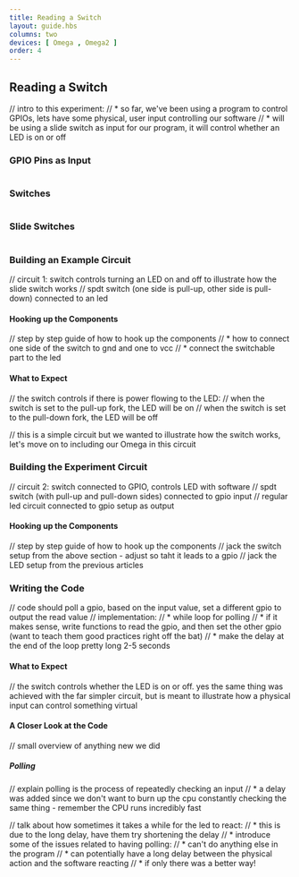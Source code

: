 ```yaml
---
title: Reading a Switch
layout: guide.hbs
columns: two
devices: [ Omega , Omega2 ]
order: 4
---
```


## Reading a Switch

// intro to this experiment:
//  * so far, we've been using a program to control GPIOs, lets have some physical, user input controlling our software
//  * will be using a slide switch as input for our program, it will control whether an LED is on or off


### GPIO Pins as Input

<!-- gpio input -->
```{r child = '../../shared/gpio-input.md'}
```


### Switches

<!-- switches -->
```{r child = '../../shared/switches.md'}
```


### Slide Switches

<!-- slide switches -->
```{r child = '../../shared/switches-slide-switch.md'}
```



### Building an Example Circuit

// circuit 1: switch controls turning an LED on and off to illustrate how the slide switch works
// spdt switch (one side is pull-up, other side is pull-down) connected to an led

#### Hooking up the Components

// step by step guide of how to hook up the components
//  * how to connect one side of the switch to gnd and one to vcc
//  * connect the switchable part to the led

#### What to Expect

// the switch controls if there is power flowing to the LED:
//  when the switch is set to the pull-up fork, the LED will be on
//  when the switch is set to the pull-down fork, the LED will be off

// this is a simple circuit but we wanted to illustrate how the switch works, let's move on to including our Omega in this circuit

### Building the Experiment Circuit

// circuit 2: switch connected to GPIO, controls LED with software
// spdt switch (with pull-up and pull-down sides) connected to gpio input
// regular led circuit connected to gpio setup as output

#### Hooking up the Components

// step by step guide of how to hook up the components
//  jack the switch setup from the above section - adjust so taht it leads to a gpio
//  jack the LED setup from the previous articles

### Writing the Code

// code should poll a gpio, based on the input value, set a different gpio to output the read value
// implementation:
//  * while loop for polling
//  * if it makes sense, write functions to read the gpio, and then set the other gpio (want to teach them good practices right off the bat)
//  * make the delay at the end of the loop pretty long 2-5 seconds

#### What to Expect

// the switch controls whether the LED is on or off. yes the same thing was achieved with the far simpler circuit, but is meant to illustrate how a physical input can control something virtual


#### A Closer Look at the Code

// small overview of anything new we did

##### Polling

// explain polling is the process of repeatedly checking an input
//  * a delay was added since we don't want to burn up the cpu constantly checking the same thing - remember the CPU runs incredibly fast

// talk about how sometimes it takes a while for the led to react:
//  * this is due to the long delay, have them try shortening the delay
//  * introduce some of the issues related to having polling:
//    * can't do anything else in the program
//    * can potentially have a long delay between the physical action and the software reacting
//    * if only there was a better way!

